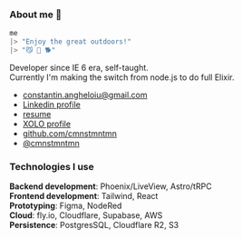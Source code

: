 ### About me 👋

```elixir
me
|> "Enjoy the great outdoors!"
|> "😼 🌲 🐕"
```

Developer since IE 6 era, self-taught.<br />
Currently I'm making the switch from node.js to do full Elixir.

- <constantin.angheloiu@gmail.com>
- [Linkedin profile](https://www.linkedin.com/in/constantin-angheloiu-9b544a189/)
- [resume](https://gist.github.com/cmnstmntmn/49158412f5bde8d3925e08e141273345)
- [XOLO profile](https://app.xolo.io/profile/constantin.angheloiu?lang=en)
- [github.com/cmnstmntmn](http://github.com/cmnstmntmn)
- [@cmnstmntmn](https://twitter.com/cmnstmntmn)

### Technologies I use

**Backend development**: Phoenix/LiveView, Astro/tRPC <br />
**Frontend development**: Tailwind, React<br />
**Prototyping**: Figma, NodeRed<br />
**Cloud**: fly.io, Cloudflare, Supabase, AWS<br />
**Persistence**: PostgresSQL, Cloudflare R2, S3

